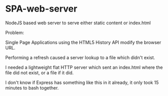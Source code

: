 SPA-web-server
==============

NodeJS based web server to serve either static content or index.html

Problem:

  Single Page Applications using the HTML5 History API modify the browser URL.
  
  Performing a refresh caused a server lookup to a file which didn't exist.
  
  I needed a lightweight flat HTTP server which sent an index.html where the file did not exist, or a file if it did.
  
  

I don't know if Express has something like this in it already, it only took 15 minutes to bash together.
